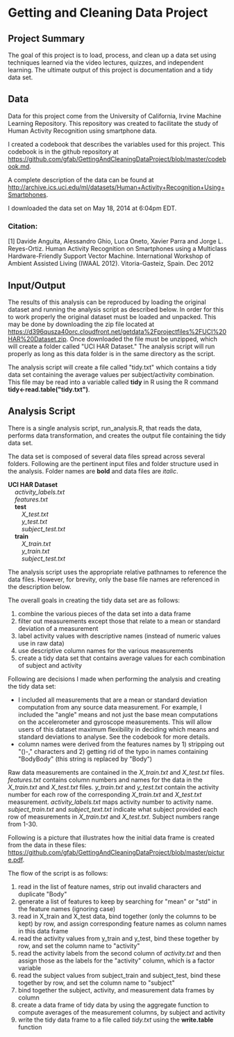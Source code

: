 # Getting and Cleaning Data Project #
## Project Summary ##
The goal of this project is to load, process, and clean up a data set using techniques learned via the video lectures, quizzes, and independent learning.  The ultimate output of this project is documentation and a tidy data set.

## Data ##
Data for this project come from the University of California, Irvine Machine Learning Repository.  This repository was created to facilitate the study of Human Activity Recognition using smartphone data.

I created a codebook that describes the variables used for this project.  This codebook is in the github repository at https://github.com/gfab/GettingAndCleaningDataProject/blob/master/codebook.md.

A complete description of the data can be found at http://archive.ics.uci.edu/ml/datasets/Human+Activity+Recognition+Using+Smartphones.

I downloaded the data set on May 18, 2014 at 6:04pm EDT.

### Citation: ###
[1] Davide Anguita, Alessandro Ghio, Luca Oneto, Xavier Parra and Jorge L. Reyes-Ortiz. Human Activity Recognition on Smartphones using a Multiclass Hardware-Friendly Support Vector Machine. International Workshop of Ambient Assisted Living (IWAAL 2012). Vitoria-Gasteiz, Spain. Dec 2012

## Input/Output ##
The results of this analysis can be reproduced by loading the original dataset and running the analysis script as described below.  In order for this to work properly the original dataset must be loaded and unpacked.  This may be done by downloading the zip file located at https://d396qusza40orc.cloudfront.net/getdata%2Fprojectfiles%2FUCI%20HAR%20Dataset.zip.  Once downloaded the file must be unzipped, which will create a folder called "UCI HAR Dataset."  The analysis script will run properly as long as this data folder is in the same directory as the script.

The analysis script will create a file called "tidy.txt" which contains a tidy data set containing the average values per subject/activity combination.  This file may be read into a variable called **tidy** in R using the R command **tidy<-read.table("tidy.txt")**.  

## Analysis Script ##
There is a single analysis script, run_analysis.R, that reads the data, performs data transformation, and creates the output file containing the tidy data set.

The data set is composed of several data files spread across several folders.  Following are the pertinent input files and folder structure used in the analysis.  Folder names are  **bold** and data files are  *italic*.

**UCI HAR Dataset**<br/>
&nbsp;&nbsp;&nbsp;&nbsp;*activity_labels.txt*<br/>
&nbsp;&nbsp;&nbsp;&nbsp;*features.txt*<br/>
&nbsp;&nbsp;&nbsp;&nbsp;**test** <br/>
&nbsp;&nbsp;&nbsp;&nbsp;&nbsp;&nbsp;&nbsp;&nbsp;*X_test.txt*<br/>
&nbsp;&nbsp;&nbsp;&nbsp;&nbsp;&nbsp;&nbsp;&nbsp;*y_test.txt*<br/>
&nbsp;&nbsp;&nbsp;&nbsp;&nbsp;&nbsp;&nbsp;&nbsp;*subject_test.txt*<br/>
&nbsp;&nbsp;&nbsp;&nbsp;**train** <br/>
&nbsp;&nbsp;&nbsp;&nbsp;&nbsp;&nbsp;&nbsp;&nbsp;*X_train.txt*<br/>
&nbsp;&nbsp;&nbsp;&nbsp;&nbsp;&nbsp;&nbsp;&nbsp;*y_train.txt*<br/>
&nbsp;&nbsp;&nbsp;&nbsp;&nbsp;&nbsp;&nbsp;&nbsp;*subject_test.txt*<br/>

The analysis script uses the appropriate relative pathnames to reference the data files.  However, for brevity,  only the base file names are referenced in the description below.

The overall goals in creating the tidy data set are as follows:
1. combine the various pieces of the data set into a data frame
2. filter out measurements except those that relate to a mean or standard deviation of a measurement
3. label activity values with descriptive names (instead of numeric values use in raw data)
4. use descriptive column names for the various measurements
5. create a tidy data set that contains average values for each combination of subject and activity

Following are decisions I made when performing the analysis and creating the tidy data set:
- I included all measurements that are a mean or standard deviation computation from any source data measurement.  For example, I included the "angle" means and not just the base mean computations on the accelerometer and gyroscope measurements.  This will allow users of this dataset maximum flexibility in deciding which means and standard deviations to analyse.  See the codebook for more details.<br/>
- column names were derived from the features names by 1) stripping out "()-," characters and 2) getting rid of the typo in names containing "BodyBody" (this string is replaced by "Body")

Raw data measurements are contained in the *X_train.txt* and *X_test.txt* files.  *features.txt* contains column numbers and names for the data in the *X_train.txt* and *X_test.txt* files.  *y_train.txt* and *y_test.txt* contain the activity number for each row of the corresponding *X_train.txt* and *X_test.txt* measurement.  *activity_labels.txt* maps activity number to activity name.  *subject_train.txt* and *subject_text.txt* indicate what subject provided each row of measurements in *X_train.txt* and *X_test.txt*.  Subject numbers range from 1-30.

Following is a picture that illustrates how the initial data frame is created from the data in these files: https://github.com/gfab/GettingAndCleaningDataProject/blob/master/picture.pdf.

The flow of the script is as follows:<br/>
1. read in the list of feature names, strip out invalid characters and duplicate "Body"<br/>
2. generate a list of features to keep by searching for "mean" or "std" in the feature names (ignoring case)<br/>
3. read in X_train and X_test data, bind together (only the columns to be kept) by row, and assign corresponding feature names as column names in this data frame<br/>
4. read the activity values from y_train and y_test, bind these together by row, and set the column name to "activity"<br/>
5. read the activity labels from the second column of *activity.txt* and then assign those as the labels for the "activity" column, which is a factor variable<br/>
6. read the subject values from subject_train and subject_test, bind these together by row, and set the column name to "subject"<br/>
7. bind together the subject, activity, and measurement data frames by column<br/>
8. create a data frame of tidy data by using the aggregate function to compute averages of the measurement columns, by subject and activity<br/>
9. write the tidy data frame to a file called *tidy.txt* using the **write.table** function<br/>
